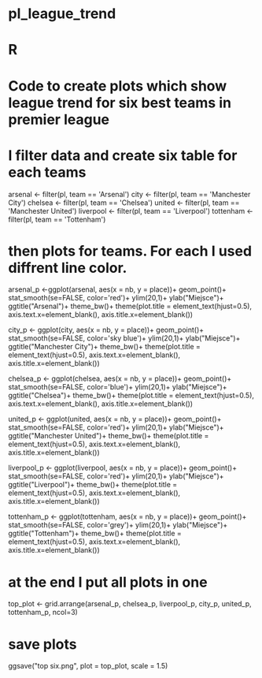 # pl_league_trend
# R 
# Code to create plots which show league trend for six best teams in premier league

# I filter data and create six table for each teams  
arsenal <- filter(pl, team == 'Arsenal')
city <- filter(pl, team == 'Manchester City')
chelsea <- filter(pl, team == 'Chelsea')
united <- filter(pl, team == 'Manchester United')
liverpool <- filter(pl, team == 'Liverpool')
tottenham <- filter(pl, team == 'Tottenham')

# then plots for teams. For each I used diffrent line color.

arsenal_p <-ggplot(arsenal, aes(x = nb, y = place))+
  geom_point()+
  stat_smooth(se=FALSE, color='red')+
  ylim(20,1)+
  ylab("Miejsce")+
  ggtitle("Arsenal")+
  theme_bw()+
  theme(plot.title = element_text(hjust=0.5), axis.text.x=element_blank(), axis.title.x=element_blank())

city_p <- ggplot(city, aes(x = nb, y = place))+
  geom_point()+
  stat_smooth(se=FALSE, color='sky blue')+
  ylim(20,1)+
  ylab("Miejsce")+
  ggtitle("Manchester City")+
  theme_bw()+
  theme(plot.title = element_text(hjust=0.5), axis.text.x=element_blank(), axis.title.x=element_blank())
  
chelsea_p <- ggplot(chelsea, aes(x = nb, y = place))+
  geom_point()+
  stat_smooth(se=FALSE, color='blue')+
  ylim(20,1)+
  ylab("Miejsce")+
  ggtitle("Chelsea")+
  theme_bw()+
  theme(plot.title = element_text(hjust=0.5), axis.text.x=element_blank(), axis.title.x=element_blank())

united_p <- ggplot(united, aes(x = nb, y = place))+
  geom_point()+
  stat_smooth(se=FALSE, color='red')+
  ylim(20,1)+
  ylab("Miejsce")+
  ggtitle("Manchester United")+
  theme_bw()+
  theme(plot.title = element_text(hjust=0.5), axis.text.x=element_blank(), axis.title.x=element_blank())

liverpool_p <- ggplot(liverpool, aes(x = nb, y = place))+
  geom_point()+
  stat_smooth(se=FALSE, color='red')+
  ylim(20,1)+
  ylab("Miejsce")+
  ggtitle("Liverpool")+
  theme_bw()+
  theme(plot.title = element_text(hjust=0.5), axis.text.x=element_blank(), axis.title.x=element_blank())

tottenham_p <- ggplot(tottenham, aes(x = nb, y = place))+
  geom_point()+
  stat_smooth(se=FALSE, color='grey')+
  ylim(20,1)+
  ylab("Miejsce")+
  ggtitle("Tottenham")+
  theme_bw()+
  theme(plot.title = element_text(hjust=0.5), axis.text.x=element_blank(), axis.title.x=element_blank())
 
 
# at the end I put all plots in one 
  top_plot <- grid.arrange(arsenal_p,
             chelsea_p,
             liverpool_p,
             city_p,
             united_p,
             tottenham_p,
             ncol=3)
             
 # save plots
  ggsave("top six.png", plot = top_plot, scale = 1.5)
